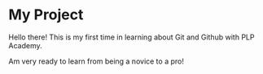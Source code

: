 # My Project
Hello there!
This is my first time in learning about Git and Github with PLP Academy.

Am very ready to learn from being a novice to a pro!
